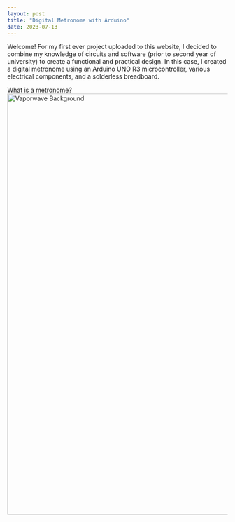 ```yaml
---
layout: post
title: "Digital Metronome with Arduino"
date: 2023-07-13
---
```

<div class="post">
  <div class="post-intro">
    <p>
    Welcome! For my first ever project uploaded to this website, I decided to combine my knowledge of circuits and software (prior to second year of university) to       create a functional and practical design. In this case, I created a digital metronome using an Arduino UNO R3 microcontroller, various electrical components, and     a solderless breadboard.
    </p>
  </div>
  <div class="post-header">What is a metronome?</div>
</div>

<img src="{{ site.baseurl }}images/Vaporwave Background.jpg" alt="Vaporwave Background" width="960" lenght="540">

